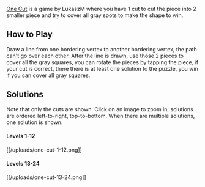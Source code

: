 [One Cut](https://play.fancade.com/616369AFDF122214) is a game by LukaszM where you have 1 cut to cut the piece into 2 smaller piece and try to cover all gray spots to make the shape to win.

## How to Play
Draw a line from one bordering vertex to another bordering vertex, the path can't go over each other. After the line is drawn, use those 2 pieces to cover all the gray squares, you can rotate the pieces by tapping the piece, if your cut is correct, there there is at least one solution to the puzzle, you win if you can cover all gray squares.

## Solutions

Note that only the cuts are shown. Click on an image to zoom in; solutions are ordered left-to-right, top-to-bottom. When there are multiple solutions, one solution is shown.

#### Levels 1-12

[[/uploads/one-cut-1-12.png]]

#### Levels 13-24

[[/uploads/one-cut-13-24.png]]